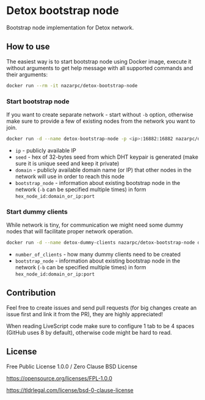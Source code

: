 # Detox bootstrap node
Bootstrap node implementation for Detox network.

## How to use
The easiest way is to start bootstrap node using Docker image, execute it without arguments to get help message with all supported commands and their arguments:
```bash
docker run --rm -it nazarpc/detox-bootstrap-node
```

### Start bootstrap node
If you want to create separate network - start without `-b` option, otherwise make sure to provide a few of existing nodes from the network you want to join.

```bash
docker run -d --name detox-bootstrap-node -p <ip>:16882:16882 nazarpc/detox-bootstrap-node <seed> 0.0.0.0 <domain>[ -b bootstrap_node]
```
* `ip` - publicly available IP
* `seed` - hex of 32-bytes seed from which DHT keypair is generated (make sure it is unique seed and keep it private)
* `domain` - publicly available domain name (or IP) that other nodes in the network will use in order to reach this node
* `bootstrap_node` - information about existing bootstrap node in the network (`-b` can be specified multiple times) in form `hex_node_id:domain_or_ip:port`

### Start dummy clients
While network is tiny, for communication we might need some dummy nodes that will facilitate proper network operation.

```bash
docker run -d --name detox-dummy-clients nazarpc/detox-bootstrap-node dummy-clients <number_of_clients> -b <bootstrap_node>
```
* `number_of_clients` - how many dummy clients need to be created
* `bootstrap_node` - information about existing bootstrap node in the network (`-b` can be specified multiple times) in form `hex_node_id:domain_or_ip:port`

## Contribution
Feel free to create issues and send pull requests (for big changes create an issue first and link it from the PR), they are highly appreciated!

When reading LiveScript code make sure to configure 1 tab to be 4 spaces (GitHub uses 8 by default), otherwise code might be hard to read.

## License
Free Public License 1.0.0 / Zero Clause BSD License

https://opensource.org/licenses/FPL-1.0.0

https://tldrlegal.com/license/bsd-0-clause-license
